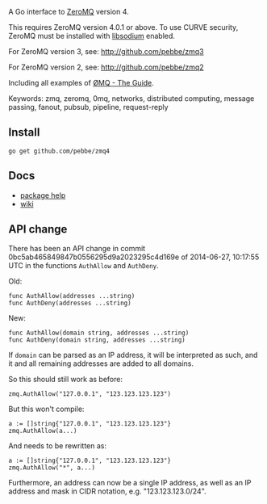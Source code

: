 
A Go interface to [ZeroMQ](http://www.zeromq.org/) version 4.

This requires ZeroMQ version 4.0.1 or above. To use CURVE security,
ZeroMQ must be installed with [libsodium](https://github.com/jedisct1/libsodium) enabled.

For ZeroMQ version 3, see: http://github.com/pebbe/zmq3

For ZeroMQ version 2, see: http://github.com/pebbe/zmq2

Including all examples of [ØMQ - The Guide](http://zguide.zeromq.org/page:all).

Keywords: zmq, zeromq, 0mq, networks, distributed computing, message passing, fanout, pubsub, pipeline, request-reply

## Install

    go get github.com/pebbe/zmq4

## Docs

 * [package help](http://godoc.org/github.com/pebbe/zmq4)
 * [wiki](https://github.com/pebbe/zmq4/wiki)

## API change

There has been an API change in commit
0bc5ab465849847b0556295d9a2023295c4d169e of 2014-06-27, 10:17:55 UTC
in the functions `AuthAllow` and `AuthDeny`.

Old:

    func AuthAllow(addresses ...string)
    func AuthDeny(addresses ...string)

New:

    func AuthAllow(domain string, addresses ...string)
    func AuthDeny(domain string, addresses ...string)

If `domain` can be parsed as an IP address, it will be interpreted as
such, and it and all remaining addresses are added to all domains.

So this should still work as before:

    zmq.AuthAllow("127.0.0.1", "123.123.123.123")

But this won't compile:

    a := []string{"127.0.0.1", "123.123.123.123"}
    zmq.AuthAllow(a...)

And needs to be rewritten as:

    a := []string{"127.0.0.1", "123.123.123.123"}
    zmq.AuthAllow("*", a...)

Furthermore, an address can now be a single IP address, as well as an IP
address and mask in CIDR notation, e.g. "123.123.123.0/24".
